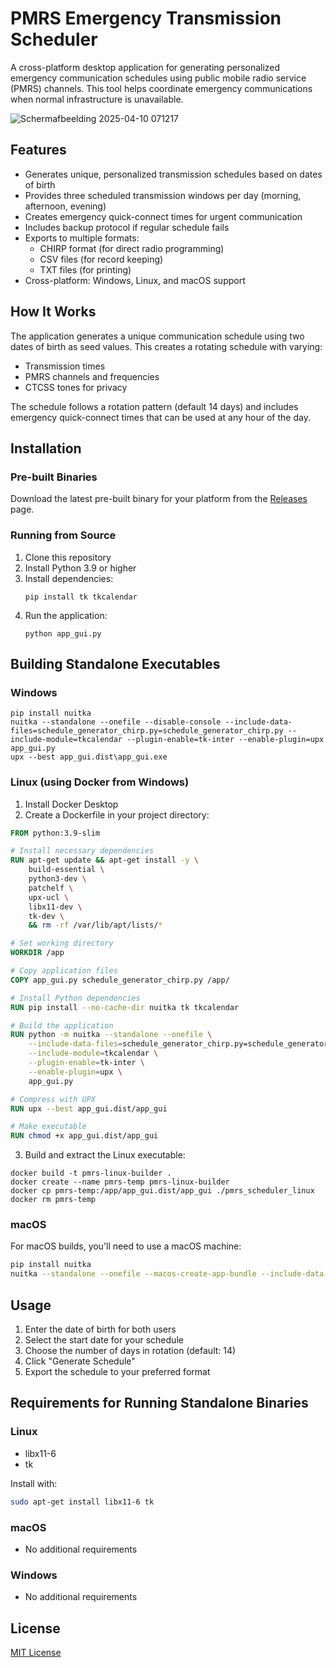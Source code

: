 # PMRS Emergency Transmission Scheduler

A cross-platform desktop application for generating personalized emergency communication schedules using public mobile radio service (PMRS) channels. This tool helps coordinate emergency communications when normal infrastructure is unavailable.

![Schermafbeelding 2025-04-10 071217](https://github.com/user-attachments/assets/641b123e-ddea-40ab-92d6-b2cdc98d3153)


## Features

- Generates unique, personalized transmission schedules based on dates of birth
- Provides three scheduled transmission windows per day (morning, afternoon, evening)
- Creates emergency quick-connect times for urgent communication
- Includes backup protocol if regular schedule fails
- Exports to multiple formats:
  - CHIRP format (for direct radio programming)
  - CSV files (for record keeping)
  - TXT files (for printing)
- Cross-platform: Windows, Linux, and macOS support

## How It Works

The application generates a unique communication schedule using two dates of birth as seed values. This creates a rotating schedule with varying:

- Transmission times
- PMRS channels and frequencies
- CTCSS tones for privacy

The schedule follows a rotation pattern (default 14 days) and includes emergency quick-connect times that can be used at any hour of the day.

## Installation

### Pre-built Binaries

Download the latest pre-built binary for your platform from the [Releases](https://github.com/joericochuyt/pmrs/releases) page.

### Running from Source

1. Clone this repository
2. Install Python 3.9 or higher
3. Install dependencies:
   ```
   pip install tk tkcalendar
   ```
4. Run the application:
   ```
   python app_gui.py
   ```

## Building Standalone Executables

### Windows

```batch
pip install nuitka
nuitka --standalone --onefile --disable-console --include-data-files=schedule_generator_chirp.py=schedule_generator_chirp.py --include-module=tkcalendar --plugin-enable=tk-inter --enable-plugin=upx app_gui.py
upx --best app_gui.dist\app_gui.exe
```

### Linux (using Docker from Windows)

1. Install Docker Desktop
2. Create a Dockerfile in your project directory:

```dockerfile
FROM python:3.9-slim

# Install necessary dependencies
RUN apt-get update && apt-get install -y \
    build-essential \
    python3-dev \
    patchelf \
    upx-ucl \
    libx11-dev \
    tk-dev \
    && rm -rf /var/lib/apt/lists/*

# Set working directory
WORKDIR /app

# Copy application files
COPY app_gui.py schedule_generator_chirp.py /app/

# Install Python dependencies
RUN pip install --no-cache-dir nuitka tk tkcalendar

# Build the application
RUN python -m nuitka --standalone --onefile \
    --include-data-files=schedule_generator_chirp.py=schedule_generator_chirp.py \
    --include-module=tkcalendar \
    --plugin-enable=tk-inter \
    --enable-plugin=upx \
    app_gui.py

# Compress with UPX
RUN upx --best app_gui.dist/app_gui

# Make executable
RUN chmod +x app_gui.dist/app_gui
```

3. Build and extract the Linux executable:

```batch
docker build -t pmrs-linux-builder .
docker create --name pmrs-temp pmrs-linux-builder
docker cp pmrs-temp:/app/app_gui.dist/app_gui ./pmrs_scheduler_linux
docker rm pmrs-temp
```

### macOS

For macOS builds, you'll need to use a macOS machine:

```bash
pip install nuitka
nuitka --standalone --onefile --macos-create-app-bundle --include-data-files=schedule_generator_chirp.py=schedule_generator_chirp.py --include-module=tkcalendar --plugin-enable=tk-inter app_gui.py
```

## Usage

1. Enter the date of birth for both users
2. Select the start date for your schedule
3. Choose the number of days in rotation (default: 14)
4. Click "Generate Schedule"
5. Export the schedule to your preferred format

## Requirements for Running Standalone Binaries

### Linux
- libx11-6
- tk

Install with:
```bash
sudo apt-get install libx11-6 tk
```

### macOS
- No additional requirements

### Windows
- No additional requirements

## License

[MIT License](LICENSE)
